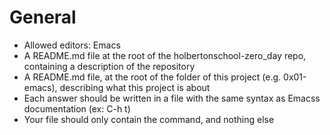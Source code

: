 # General
* Allowed editors: Emacs
* A README.md file at the root of the holbertonschool-zero_day repo, containing a description of the repository
* A README.md file, at the root of the folder of this project (e.g. 0x01-emacs), describing what this project is about
* Each answer should be written in a file with the same syntax as Emacss documentation (ex: C-h t)
* Your file should only contain the command, and nothing else